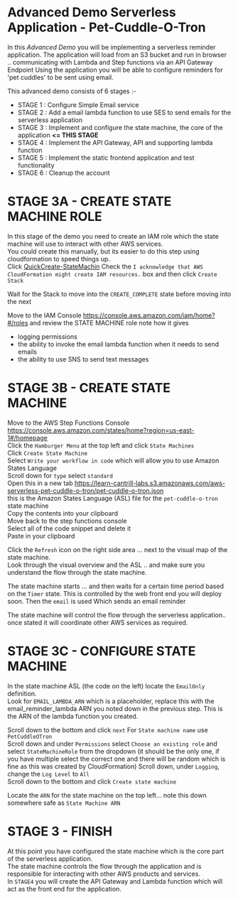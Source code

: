 # Advanced Demo Serverless Application - Pet-Cuddle-O-Tron
In this _Advanced Demo_ you will be implementing a serverless reminder application.
The application will load from an S3 bucket and run in browser
.. communicating with Lambda and Step functions via an API Gateway Endpoint
Using the application you will be able to configure reminders for 'pet cuddles' to be sent using email.

This advanced demo consists of 6 stages :-

- STAGE 1 : Configure Simple Email service 
- STAGE 2 : Add a email lambda function to use SES to send emails for the serverless application 
- STAGE 3 : Implement and configure the state machine, the core of the application **<= THIS STAGE**
- STAGE 4 : Implement the API Gateway, API and supporting lambda function
- STAGE 5 : Implement the static frontend application and test functionality
- STAGE 6 : Cleanup the account

# STAGE 3A - CREATE STATE MACHINE ROLE
In this stage of the demo you need to create an IAM role which the state machine will use to interact with other AWS services.  
You could create this manually, but its easier to do this step using cloudformation to speed things up.  
Click [QuickCreate-StateMachin](https://console.aws.amazon.com/cloudformation/home?region=us-east-1#/stacks/quickcreate?templateURL=https://learn-cantrill-labs.s3.amazonaws.com/aws-serverless-pet-cuddle-o-tron/statemachinerole.yaml&stackName=StateMachineRole) 
Check the `I acknowledge that AWS CloudFormation might create IAM resources.` box and then click `Create Stack`  

Wait for the Stack to move into the `CREATE_COMPLETE` state before moving into the next 

Move to the IAM Console https://console.aws.amazon.com/iam/home?#/roles and review the STATE MACHINE role
note how it gives 

- logging permissions
- the ability to invoke the email lambda function when it needs to send emails
- the ability to use SNS to send text messages

# STAGE 3B - CREATE STATE MACHINE
Move to the AWS Step Functions Console https://console.aws.amazon.com/states/home?region=us-east-1#/homepage  
Click the `Hamburger Menu` at the top left and click `State Machines`  
Click `Create State Machine`  
Select `Write your workflow in code` which will allow you to use Amazon States Language  
Scroll down
for `type` select `standard`  
Open this in a new tab https://learn-cantrill-labs.s3.amazonaws.com/aws-serverless-pet-cuddle-o-tron/pet-cuddle-o-tron.json  
this is the Amazon States Language (ASL) file for the `pet-cuddle-o-tron` state machine  
Copy the contents into your clipboard   
Move back to the step functions console   
Select all of the code snippet and delete it  
Paste in your clipboard  

Click the `Refresh` icon on the right side area ... next to the visual map of the state machine.  
Look through the visual overview and the ASL .. and make sure you understand the flow through the state machine.  

The state machine starts ... and then waits for a certain time period based on the `Timer` state. This is controlled by the web front end you will deploy soon. Then the `email` is used Which sends an email reminder

The state machine will control the flow through the serverless application.. once stated it will coordinate other AWS services as required.  

# STAGE 3C - CONFIGURE STATE MACHINE 
In the state machine ASL (the code on the left) locate the `EmailOnly` definition.  
Look for `EMAIL_LAMBDA_ARN` which is a placeholder, replace this with the email_reminder_lambda ARN you noted down in the previous step. This is the ARN of the lambda function you created.

Scroll down to the bottom and click `next` 
For `State machine name` use `PetCuddleOTron`  
Scroll down and under `Permissions` select `Choose an existing role` and select `StateMachineRole` from the dropdown (it should be the only one, if you have multiple select the correct one and there will be random which is fine as this was created by CloudFormation)
Scroll down, under `Logging`, change the `Log Level` to `All`  
Scroll down to the bottom and click `Create state machine`  

Locate the `ARN` for the state machine on the top left... note this down somewhere safe as `State Machine ARN`  


# STAGE 3 - FINISH
At this point you have configured the state machine which is the core part of the serverless application.  
The state machine controls the flow through the application and is responsible for interacting with other AWS products and services.  
In `STAGE4` you will create the API Gateway and Lambda function which will act as the front end for the application.  

